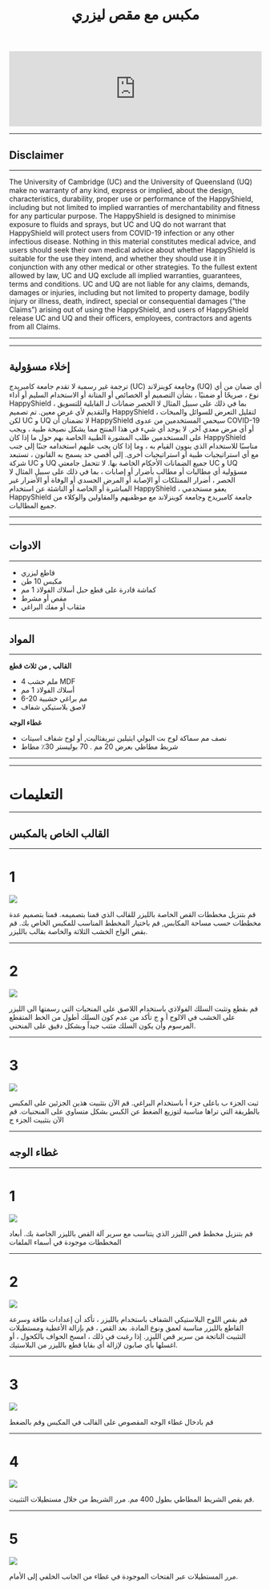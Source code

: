 ﻿---
layout: page
title: مكبس مع مقص ليزري
tagline: &nbsp <span class="instructionsTaglineEmojiLinks"> <a href = "https://youtu.be/cbJfRK5AS-o"><i class="em em-video_camera" aria-role="presentation" aria-label="VIDEO CAMERA"></i></a> <a href = "https://github.com/HappyShield/HappyShield/tree/master/Templates/LaserCutAndPressureCreasing" ><i class="em em-triangular_ruler" aria-role="presentation" aria-label="TRIANGULAR RULER"></i></a></span>
permalink: /pressure-creasing/en/
---

<script src="https://snapwidget.com/js/snapwidget.js"></script>
<iframe src="https://snapwidget.com/embed/810066" class="snapwidget-widget" allowtransparency="true" frameborder="0" scrolling="no" style="border:none; overflow:hidden;  width:100%; "></iframe>

---

## Disclaimer

---

The University of Cambridge (UC) and the University of Queensland (UQ) make no warranty of any kind, express or implied, about the design, characteristics, durability, proper use or performance of the HappyShield, including but not limited to implied warranties of merchantability and fitness for any particular purpose. The HappyShield is designed to minimise exposure to fluids and sprays, but UC and UQ do not warrant that HappyShield will protect users from COVID-19 infection or any other infectious disease. Nothing in this material constitutes medical advice, and users should seek their own medical advice about whether HappyShield is suitable for the use they intend, and whether they should use it in conjunction with any other medical or other strategies. To the fullest extent allowed by law, UC and UQ exclude all implied warranties, guarantees, terms and conditions. UC and UQ are not liable for any claims, demands, damages or injuries, including but not limited to property damage, bodily injury or illness, death, indirect, special or consequential damages (“the Claims”) arising out of using the HappyShield, and users of HappyShield release UC and UQ and their officers, employees, contractors and agents from all Claims.

---

---

## إخلاء مسؤولية 
ترجمة غير رسمية
لا تقدم جامعة كامبريدج (UC) وجامعة كوينزلاند (UQ) أي ضمان من أي نوع ، صريحًا أو ضمنيًا ، بشأن التصميم أو الخصائص أو المتانة أو الاستخدام السليم أو أداء HappyShield ، بما في ذلك على سبيل المثال لا الحصر ضمانات لـ القابلية للتسويق والتقديم لأي غرض معين. تم تصميم HappyShield لتقليل التعرض للسوائل والمبخات ، لكن UC و UQ لا تضمنان أن HappyShield سيحمي المستخدمين من عدوى COVID-19 أو أي مرض معدي آخر. لا يوجد أي شيء في هذا المنتج مما يشكل نصيحة طبية ، ويجب على المستخدمين طلب المشورة الطبية الخاصة بهم حول ما إذا كان HappyShield مناسبًا للاستخدام الذي ينوون القيام به ، وما إذا كان يجب عليهم استخدامه جنبًا إلى جنب مع أي استراتيجيات طبية أو استراتيجيات أخرى. إلى أقصى حد يسمح به القانون ، تستبعد شركة UC و UQ جميع الضمانات الأحكام الخاصة بها. لا تتحمل جامعتي UC و UQ مسؤولية أي مطالبات أو مطالب بأضرار أو إصابات ، بما في ذلك على سبيل المثال لا الحصر ، أضرار الممتلكات أو الإصابة أو المرض الجسدي أو الوفاة أو الأضرار غير المباشرة أو الخاصة أو الناشئة عن استخدام HappyShield ، يعفو مستخدمي  HappyShield   جامعة كامبريدج وجامعة كوينزلاند  مع موظفيهم والمقاولين والوكلاء من جميع المطالبات.

--- 

---

## الادوات

---

* قاطع ليزري
* مكبس 10 طن
* كماشة قادرة على قطع حبل أسلاك الفولاذ 1 مم
* مقص أو مشرط
* مثقاب أو مفك البراغي

---

## المواد

---

**القالب , من ثلاث قطع**

* 4 ملم خشب MDF
* أسلاك الفولاذ 1 مم   
* 6-20 مم براغي خشبية
* لاصق بلاستيكي شفاف

**غطاء الوجه**
	
* نصف مم سماكة لوح بت البولي ايثيلين تيريفثاليت,  أو لوح شفاف اسيتات
* شريط مطاطي بعرض 20 مم . 70 بوليستر 30٪ مطاط

---

---

# التعليمات
---

## القالب الخاص بالمكبس  

---

# 1 	

![](./Assets/Output/Steps/01.jpg)

قم بتنزيل مخططات القص الخاصة بالليزر للقالب الذي قمنا بتصميمه. قمنا بتصميم عدة مخططات حسب مساحة المكابس, قم باختيار المخطط المناسب للمكبس الخاص بك. قم بقص الواح الخشب الثلاثة والخاصة بقالب بالليزر. 

---

# 2

![](./Assets/Output/Steps/02.jpg)

قم بقطع وتثبت السلك الفولاذي  باستخدام اللاصق على المنحيات التي رسمتها الى الليزر على الخشب في الالوح أ و ج
تأكد من عدم كون السلك أطول من الخط المتقطع المرسوم وأن يكون السلك مثتب جيداً وبشكل دقيق على المنحني. 

---

# 3

![](./Assets/Output/Steps/03.jpg)

ثبت الجزء ب  باعلى جزء أ  باستخدام البراغي.
قم الآن بتثبيت هذين الجزئين على المكبس بالطريقة التي تراها مناسبة لتوزيع الضغط عن الكبس بشكل متساوي على المنحنيات. 
قم الآن بتثبيت الجزء ج


--- 

## غطاء الوجه

---

# 1

![](./Assets/Output/Steps/04.jpg)

قم بتنزيل مخطط قص الليزر الذي يتناسب مع سرير آلة القص بالليزر الخاصة بك. أبعاد المخططات موجودة في أسماء الملفات

---

# 2	

![](./Assets/Output/Steps/05.jpg)

قم بقص اللوح البلاستيكي الشفاف باستخدام بالليزر ، تأكد أن إعدادات طاقة وسرعة القاطع بالليزر مناسبة لعمق ونوع المادة. 
بعد القص ، قم بإزالة الأغطية ومستطيلات التثبيت الناتجة من سرير قص الليزر. إذا رغبت في ذلك ، امسح الحواف بالكحول ، أو اغسلها بأي صابون لإزالة أي بقايا قطع بالليزر من البلاستيك.

--- 

# 3

![](./Assets/Output/Steps/06.jpg)

 قم بادخال غطاء الوجه المقصوص على القالب في المكبس وقم بالضغط

---

# 4	

![](./Assets/Output/Steps/07.jpg)

قم بقص الشريط المطاطي بطول 400 مم. مرر الشريط من خلال مستطيلات التثبيت.

---

# 5	

![](./Assets/Output/Steps/08.jpg)

مرر المستطيلات عبر الفتحات الموجودة في غطاء من الجانب الخلفي إلى الأمام.
